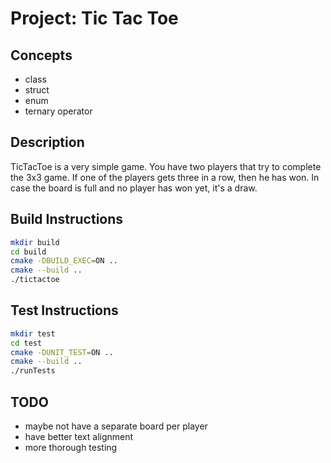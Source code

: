# Project: Tic Tac Toe

## Concepts

- class
- struct
- enum
- ternary operator

## Description

TicTacToe is a very simple game. You have two players that try to complete the
3x3 game. If one of the players gets three in a row, then he has won. In case
the board is full and no player has won yet, it's a draw.

## Build Instructions

```bash
mkdir build
cd build
cmake -DBUILD_EXEC=ON ..
cmake --build ..
./tictactoe
```

## Test Instructions

```bash
mkdir test
cd test
cmake -DUNIT_TEST=ON ..
cmake --build ..
./runTests
```

## TODO

- maybe not have a separate board per player
- have better text alignment
- more thorough testing

